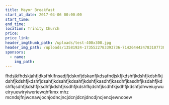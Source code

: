 ```yaml
---
title: Mayor Breakfast
start_at_date: 2017-04-06 00:00:00
start_time:
end_time:
location: Trinity Church
price:
price_link:
header_imgthumb_path: /uploads/test-400x300.jpg
header_img_path: /uploads/13581924-1735522783393736-7142644424783107738-o.jpg
sponsors:
  - name:
    img_path:
---
```



fhdsjkfhdskjahfjdksfhklfnsadjfjdsknfjdskanfjkdsafndjskfjkdshfjkdshfjkdshfkjdshfjkdshfjkdshfjdsahfjkdsahfjkdsahfjkdshfjkasdhfjkasdhfjkasdhfjksdahfjkdshfkjsdhfjkdshfjksdhfjkdshfjksdhfjkdshfkjdshfjksdhfkjsdhfjkdshfjdhweiuywueiryuewiryiweriewqhfkmx mhz mcndsjfnjwcnawjocnjodncjncjdcnjdcnjdncdjncjencjewncoew